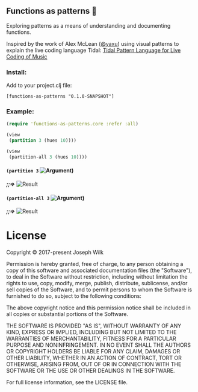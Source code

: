 ## Functions as patterns :rainbow:

Exploring patterns as a means of understanding and documenting functions.

Inspired by the work of Alex McLean ([@yaxu](https://github.com/yaxu)) using visual patterns to explain the live coding language Tidal:
[Tidal Pattern Language for Live Coding of Music](https://www.academia.edu/467099/TIDAL_PATTERN_LANGUAGE_FOR_LIVE_CODING_OF_MUSIC)

### Install:

Add to your project.clj file:

```
[functions-as-patterns "0.1.0-SNAPSHOT"]
```

### Example:

```clojure
(require 'functions-as-patterns.core :refer :all)

(view
 (partition 3 (hues 10))))

(view
 (partition-all 3 (hues 10))))

```

#### `(partition 3` ![Argument](https://raw.githubusercontent.com/josephwilk/functions-as-patterns/master/doc/clojure.core%24partition_arg1.png))
***;;=>***
![Result](https://raw.githubusercontent.com/josephwilk/functions-as-patterns/master/doc/clojure.core%24partition_post.png)

#### `(partition-all 3` ![Argument](https://raw.githubusercontent.com/josephwilk/functions-as-patterns/master/doc/clojure.core%24partition_all_arg1.png))
***;;=>***
![Result](https://raw.githubusercontent.com/josephwilk/functions-as-patterns/master/doc/clojure.core%24partition_all_post.png)



# License

Copyright © 2017-present Joseph Wilk

Permission is hereby granted, free of charge, to any person obtaining a copy of this software and associated documentation files (the "Software"), to deal in the Software without restriction, including without limitation the rights to use, copy, modify, merge, publish, distribute, sublicense, and/or sell copies of the Software, and to permit persons to whom the Software is furnished to do so, subject to the following conditions:

The above copyright notice and this permission notice shall be included in all copies or substantial portions of the Software.

THE SOFTWARE IS PROVIDED "AS IS", WITHOUT WARRANTY OF ANY KIND, EXPRESS OR IMPLIED, INCLUDING BUT NOT LIMITED TO THE WARRANTIES OF MERCHANTABILITY, FITNESS FOR A PARTICULAR PURPOSE AND NONINFRINGEMENT. IN NO EVENT SHALL THE AUTHORS OR COPYRIGHT HOLDERS BE LIABLE FOR ANY CLAIM, DAMAGES OR OTHER LIABILITY, WHETHER IN AN ACTION OF CONTRACT, TORT OR OTHERWISE, ARISING FROM, OUT OF OR IN CONNECTION WITH THE SOFTWARE OR THE USE OR OTHER DEALINGS IN THE SOFTWARE.

For full license information, see the LICENSE file.
